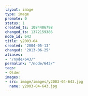 ```yaml
---
layout: image
type: image
promote: 0
status: 1
created_ts: 1084406798
changed_ts: 1372159386
node_id: 643
title: y2003-04
created: '2004-05-13'
changed: '2013-06-25'
aliases:
- "/node/643/"
permalink: "/node/643/"
tags:
- Older
images:
- src: image/images/y2003-04-643.jpg
  name: y2003-04-643.jpg
---
```


